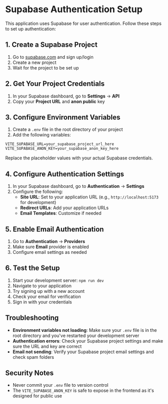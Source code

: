 # Supabase Authentication Setup

This application uses Supabase for user authentication. Follow these steps to set up authentication:

## 1. Create a Supabase Project

1. Go to [supabase.com](https://supabase.com) and sign up/login
2. Create a new project
3. Wait for the project to be set up

## 2. Get Your Project Credentials

1. In your Supabase dashboard, go to **Settings** → **API**
2. Copy your **Project URL** and **anon public** key

## 3. Configure Environment Variables

1. Create a `.env` file in the root directory of your project
2. Add the following variables:

```env
VITE_SUPABASE_URL=your_supabase_project_url_here
VITE_SUPABASE_ANON_KEY=your_supabase_anon_key_here
```

Replace the placeholder values with your actual Supabase credentials.

## 4. Configure Authentication Settings

1. In your Supabase dashboard, go to **Authentication** → **Settings**
2. Configure the following:
   - **Site URL**: Set to your application URL (e.g., `http://localhost:5173` for development)
   - **Redirect URLs**: Add your application URLs
   - **Email Templates**: Customize if needed

## 5. Enable Email Authentication

1. Go to **Authentication** → **Providers**
2. Make sure **Email** provider is enabled
3. Configure email settings as needed

## 6. Test the Setup

1. Start your development server: `npm run dev`
2. Navigate to your application
3. Try signing up with a new account
4. Check your email for verification
5. Sign in with your credentials

## Troubleshooting

- **Environment variables not loading**: Make sure your `.env` file is in the root directory and you've restarted your development server
- **Authentication errors**: Check your Supabase project settings and make sure the URL and key are correct
- **Email not sending**: Verify your Supabase project email settings and check spam folders

## Security Notes

- Never commit your `.env` file to version control
- The `VITE_SUPABASE_ANON_KEY` is safe to expose in the frontend as it's designed for public use 